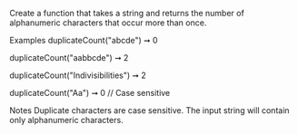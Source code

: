 Create a function that takes a string and returns the number of alphanumeric characters that occur more than once.

Examples
duplicateCount("abcde") ➞ 0

duplicateCount("aabbcde") ➞ 2

duplicateCount("Indivisibilities") ➞ 2

duplicateCount("Aa") ➞ 0
// Case sensitive

Notes
Duplicate characters are case sensitive.
The input string will contain only alphanumeric characters.
